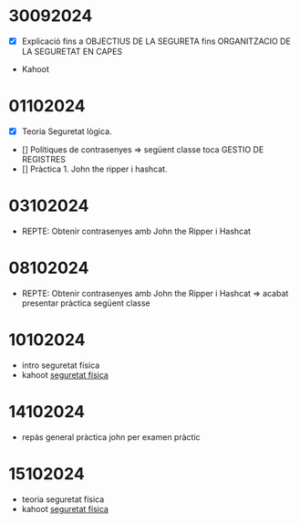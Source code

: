 # 30092024

- [x] Explicació fins a OBJECTIUS DE LA SEGURETA fins ORGANITZACIO DE LA SEGURETAT EN CAPES
- Kahoot

# 01102024

- [X] Teoria Seguretat lògica.
- [] Polítiques de contrasenyes => següent classe toca GESTIO DE REGISTRES
- [] Pràctica 1. John the ripper i hashcat.

# 03102024

- REPTE: Obtenir contrasenyes amb John the Ripper i Hashcat

# 08102024

- REPTE: Obtenir contrasenyes amb John the Ripper i Hashcat => acabat presentar pràctica següent classe

# 10102024

- intro seguretat física
- kahoot [seguretat física](https://create.kahoot.it/details/ee0343bb-c5c5-46f5-abc4-b57758aec4b9)

# 14102024

- repàs general pràctica john per examen pràctic

# 15102024

- teoria seguretat física
- kahoot [seguretat física](https://create.kahoot.it/details/ee0343bb-c5c5-46f5-abc4-b57758aec4b9)
